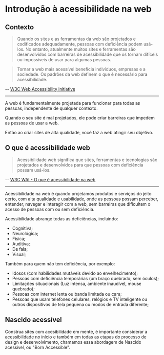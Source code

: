 # Introdução à acessibilidade na web

## Contexto

> Quando os sites e as ferramentas da web são projetados e codificados adequadamente, pessoas com deficiência podem usá-los. No entanto, atualmente muitos sites e ferramentas são desenvolvidos com barreiras de acessibilidade que os tornam difíceis ou impossíveis de usar para algumas pessoas.  

> Tornar a web mais acessível beneficia indivíduos, empresas e a sociedade. Os padrões da web definem o que é necessário para acessibilidade.

-- [<span lang="en">W3C Web Accessibility Initiative</span>](https://www.w3.org/WAI/fundamentals/accessibility-intro/)

---

A web é fundamentalmente projetada para funcionar para todas as pessoas, independente de qualquer contexto.

Quando o seu site é mal projetados, ele pode criar barreiras que impedem as pessoas de usar a web.

Então ao criar sites de alta qualidade, você faz a web atingir seu objetivo.

## O que é acessibilidade web

> Acessibilidade web significa que sites, ferramentas e tecnologias são projetados e desenvolvidos para que pessoas com deficiência possam usá-los. 

-- [W3C WAI - O que é acessibilidade na web](https://www.w3.org/WAI/fundamentals/accessibility-intro/#what)

---

Acessibilidade na web é quando projetamos produtos e serviços do jeito certo, com alta qualidade e usabilidade, onde as pessoas possam perceber, entender, navegar e interagir com a web, sem barreiras que dificultem o acesso de pessoas com ou sem deficiência.

Acessibilidade abrange todas as deficiências, incluindo:

- Cognitiva;
- Neurológica;
- Física;
- Auditiva;
- De fala;
- Visual;

Também para quem não tem deficiência, por exemplo:

- Idosos (com habilidades mutáveis devido ao envelhecimento);
- Pessoas com deficiência temporárias (um braço quebrado, sem óculos);
- Limitações situacionais (Luz intensa, ambiente inaudível, mouse quebrado);
- Pessoas com internet lenta ou banda limitada ou cara;
- Pessoas que usam telefones celulares, relógios e TV inteligente ou outros dispositivos de tela pequena ou modos de entrada diferente;

## Nascido acessível

Construa sites com acesibilidade em mente, é importante considerar a acessibilidade no início e também em todas as etapas do processo de design e desenvolvimento, chamamos essa abordagem de Nascido acessível, ou "<span lang="en">Born Accessíble</span>".
